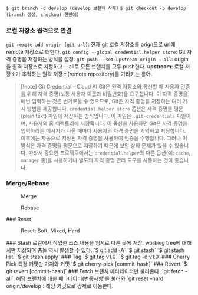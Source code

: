 `$ git branch -d develop (develop 브랜치 삭제)`
`$ git checkout -b develop (branch 생성, checkout 한번에)`
### 로컬 저장소 원격으로 연결
`git remote add origin [git url]`: 현재 git 로컬 저장소를 orign으로 url에 remote 저장소로 더한다.
`git config --global credential.helper store`: Git 자격 증명을 저장하는 방식을 설정.
`git push --set-upstream origin --all`: origin을 원격 저장소로 지정하고 --all로 모든 브랜치를 모두 push한다. **upstream**: 로컬 저장소가 추적하는 원격 저장소(remote repository)를 가리키는 용어. 
> [!note] Git Credential - Claud AI
> Git은 원격 저장소와 통신할 때 사용자 인증을 위해 자격 증명(보통 사용자 이름과 비밀번호)을 요구합니다. 이 자격 증명을 매번 입력하는 것은 번거로울 수 있으므로, Git은 자격 증명을 저장하는 여러 가지 방법을 제공합니다.
> `credential.helper store` 옵션은 자격 증명을 평문(plain text) 파일에 저장하는 방식입니다. 이 파일은 `.git-credentials` 파일이며, 사용자의 홈 디렉토리에 저장됩니다.
> 이 옵션을 사용하면 Git은 자격 증명을 입력하라는 메시지가 나올 때마다 사용자의 자격 증명을 기억하고 저장합니다. 이후에는 자동으로 저장된 자격 증명을 사용하여 인증을 수행합니다.
> 그러나 이 방식은 자격 증명을 평문으로 저장하기 때문에 보안 상의 문제가 있을 수 있습니다. 따라서 중요한 프로젝트에서는 `credential.helper`의 다른 옵션(예: `cache`, `manager` 등)을 사용하거나 별도의 자격 증명 관리 도구를 사용하는 것이 좋습니다.
### Merge/Rebase
<figure style="width: 85%" class="align-center">
  <img src="https://onedrive.live.com/embed?resid=C4F97B3B64AE3E7A%217915&authkey=%21ADO_z_4_vUYKQk8&width=622&height=469" alt="">
  <figcaption>Merge</figcaption>
</figure>
<figure style="width: 85%" class="align-center">
  <img src="https://onedrive.live.com/embed?resid=C4F97B3B64AE3E7A%217916&authkey=%21AIrkV3LQ-Lmtv5Y&width=501&height=283" alt="">
  <figcaption>Rebase</figcaption>
</figure>
### Reset
<figure style="width: 85%" class="align-center">
  <img src="https://onedrive.live.com/embed?resid=C4F97B3B64AE3E7A%217917&authkey=%21AMXJH7wDgtvgj64&width=488&height=260" alt="">
  <figcaption>Reset: Soft, Mixed, Hard</figcaption>
</figure>
### Stash
로컬에서 작업한 소스 내용을 임시로 다른 곳에 저장. working tree에 대해서만 저장되며 충돌 역시 발생할 수 있다.
`$ git add -A`
`$ git stash`
`$ git stash list`
`$ git stash apply`
### Tag
`$ git tag v1.0`
`$ git tag -d v1.0`
### Cherry Pick
특정 커밋만 가져와 커밋
`$ git cherry-pick [commit-hash]`
### Revert
`$ git revert [commit-hash]`
### Fetch
브랜치 메타데이터만 불러온다.
`git fetch -all`: 해당 브랜치에 대한 메타데이터(변동사항)을 불러와
`git reset –hard origin/develop`: 해당 커밋으로 강제로 이동한다.